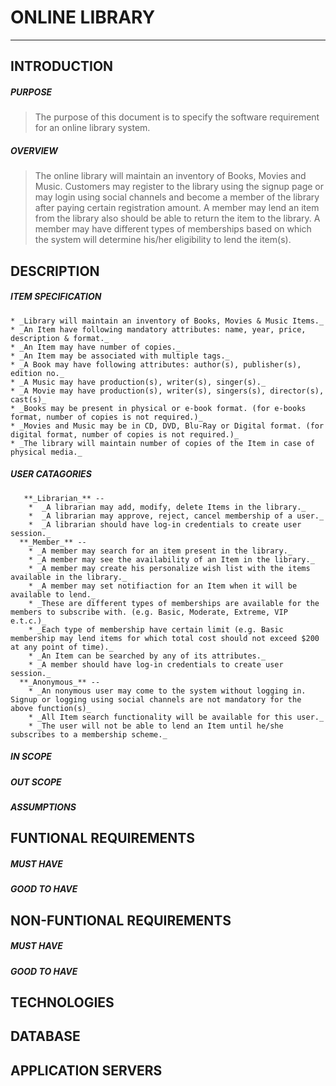 # **ONLINE LIBRARY**
---
## INTRODUCTION
##### PURPOSE

> The purpose of this document is to specify the software requirement for an online library system. 

##### OVERVIEW

> The online library will maintain an inventory of Books, Movies and Music. Customers may register to the library using the signup page or may login using social channels and become a member of the library after paying certain registration amount. A member may lend an item from the library also should be able to return the item to the library. A member may have different types of memberships based on which the system will determine his/her eligibility to lend the item(s).

## DESCRIPTION
##### ITEM SPECIFICATION
    * _Library will maintain an inventory of Books, Movies & Music Items._
    * _An Item have following mandatory attributes: name, year, price, description & format._
    * _An Item may have number of copies._
    * _An Item may be associated with multiple tags._
    * _A Book may have following attributes: author(s), publisher(s), edition no._
    * _A Music may have production(s), writer(s), singer(s)._
    * _A Movie may have production(s), writer(s), singers(s), director(s), cast(s)_
    * _Books may be present in physical or e-book format. (for e-books format, number of copies is not required.)_
    * _Movies and Music may be in CD, DVD, Blu-Ray or Digital format. (for digital format, number of copies is not required.)_
    * _The library will maintain number of copies of the Item in case of physical media._
##### USER CATAGORIES
       **_Librarian_** --  
        *  _A librarian may add, modify, delete Items in the library._
        *  _A librarian may approve, reject, cancel membership of a user._
        *  _A librarian should have log-in credentials to create user session._
      **_Member_** --
        * _A member may search for an item present in the library._  
        * _A member may see the availability of an Item in the library._
        * _A member may create his personalize wish list with the items available in the library._
        * _A member may set notifiaction for an Item when it will be available to lend._
        * _These are different types of memberships are available for the members to subscribe with. (e.g. Basic, Moderate, Extreme, VIP e.t.c.)_
        * _Each type of membership have certain limit (e.g. Basic membership may lend items for which total cost should not exceed $200 at any point of time)._
        * _An Item can be searched by any of its attributes._
        * _A member should have log-in credentials to create user session._
      **_Anonymous_** --
        * _An nonymous user may come to the system without logging in. Signup or logging using social channels are not mandatory for the above function(s)_
        * _All Item search functionality will be available for this user._
        * _The user will not be able to lend an Item until he/she subscribes to a membership scheme._

##### IN SCOPE
##### OUT SCOPE
##### ASSUMPTIONS
## FUNTIONAL REQUIREMENTS
##### MUST HAVE
##### GOOD TO HAVE
## NON-FUNTIONAL REQUIREMENTS
##### MUST HAVE
##### GOOD TO HAVE
## TECHNOLOGIES
## DATABASE 
## APPLICATION SERVERS

